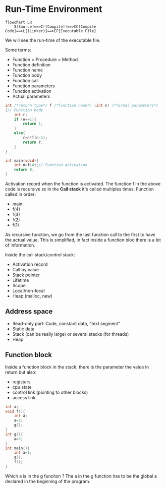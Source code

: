 # Run-Time Environment

```mermaid
flowchart LR
    S[Source]==>C[(Compile)]==>CC[Compile Code]==>L[(Linker)]==>EF[Executable File]
```

We will see the run-time of the executable file.

Some terms:

-   Function = Procedure = Method
-   Function definition
-   Function name
-   Function body
-   Function call
-   Function parameters
-   Function activation
-   Actual parameters

```C
int /*return type*/ f /*function name*/ (int n) /*formal parameters*/
{// Function body
    int r;
    if (n==1){
        return 1;
    }
    else{
        r=n*f(n-1);
        return r;
    }
}

int main(void){
    int n=f(4);// Function activation
    return 0;
}
```

Activation record when the function is activated.
The function f in the above code is recursive so in the **Call stack** it's called multiples times.
Function called in order:

-   main
-   f(4)
-   f(3)
-   f(2)
-   f(1)

As recursive function, we go from the last function call to the first to have the actual value.
This is simplified, in fact inside a function bloc there is a lot of information.

Inside the call stack/control stack:

-   Activation record
-   Call by value
-   Stack pointer
-   Lifetime
-   Scope
-   Local/non-local
-   Heap (malloc, new)

## Address space

-   Read-only part: Code, constant data, "text segment"
-   Static data
-   Stack (can be really large) or several stacks (for threads)
-   Heap

## Function block

Inside a function block in the stack, there is the parameter the value in return but also:

-   registers
-   cpu state
-   control link (pointing to other blocks)
-   access link

```C
int a;
void f(){
    int a;
    a=2;
    g();
}
int g(){
    a=3;
}
int main(){
    int a=1;
    g();
    f();
}
```
Which a is in the g funciton ?
    The a in the g function has to be the global a declared in the beginning of the program.
